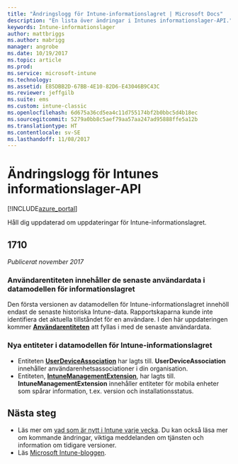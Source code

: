 ```yaml
---
title: "Ändringslogg för Intune-informationslagret | Microsoft Docs"
description: "En lista över ändringar i Intunes informationslager-API."
keywords: Intune-informationslager
author: mattbriggs
ms.author: mabrigg
manager: angrobe
ms.date: 10/19/2017
ms.topic: article
ms.prod: 
ms.service: microsoft-intune
ms.technology: 
ms.assetid: E85DBB2D-67BB-4E10-82D6-E43046B9C43C
ms.reviewer: jeffgilb
ms.suite: ems
ms.custom: intune-classic
ms.openlocfilehash: 6d675a36cd5ea4c11d755174bf2b0bbc5d4b18ec
ms.sourcegitcommit: 5279a0bb8c5aef79aa57aa247ad95888ffe5a12b
ms.translationtype: HT
ms.contentlocale: sv-SE
ms.lasthandoff: 11/08/2017
---
```

# <a name="change-log-for-the-intune-data-warehouse-api"></a>Ändringslogg för Intunes informationslager-API

[!INCLUDE[azure_portal](./includes/azure_portal.md)]

Håll dig uppdaterad om uppdateringar för Intune-informationslagret.

## <a name="1710"></a>1710
_Publicerat november 2017_

### <a name="user-entity-contains-latest-user-data-in-data-warehouse-data-model----1544273---"></a>Användarentiteten innehåller de senaste användardata i datamodellen för informationslagret <!-- 1544273 -->

Den första versionen av datamodellen för Intune-informationslagret innehöll endast de senaste historiska Intune-data. Rapportskaparna kunde inte identifiera det aktuella tillståndet för en användare. I den här uppdateringen kommer [**Användarentiteten**](reports-ref-user.md) att fyllas i med de senaste användardata.

### <a name="new-entities-in-the-in-data-warehouse-data-model----1479526--------"></a>Nya entiteter i datamodellen för Intune-informationslagret <!-- 1479526 --><!-- -->

 - Entiteten [**UserDeviceAssociation**](reports-ref-user-device.md) har lagts till. **UserDeviceAssociation** innehåller användarenhetsassociationer i din organisation.
 - Entiteten, [**IntuneManagementExtension**](reports-ref-intunemanagementextension.md), har lagts till. **IntuneManagementExtension** innehåller entiteter för mobila enheter som spårar information, t.ex. version och installationsstatus.

## <a name="next-steps"></a>Nästa steg
 - Läs mer om [vad som är nytt i Intune varje vecka](whats-new.md). Du kan också läsa mer om kommande ändringar, viktiga meddelanden om tjänsten och information om tidigare versioner. 
 - Läs [Microsoft Intune-bloggen](http://go.microsoft.com/fwlink/?LinkID=273882).